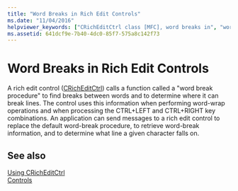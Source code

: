 ```yaml
---
title: "Word Breaks in Rich Edit Controls"
ms.date: "11/04/2016"
helpviewer_keywords: ["CRichEditCtrl class [MFC], word breaks in", "word breaks", "breaking words in CRichEditCtrl", "rich edit controls [MFC], word breaks in"]
ms.assetid: 641dcf9e-7b40-4dc0-85f7-575a8c142f73
---
```

# Word Breaks in Rich Edit Controls

A rich edit control ([CRichEditCtrl](../mfc/reference/cricheditctrl-class.md)) calls a function called a "word break procedure" to find breaks between words and to determine where it can break lines. The control uses this information when performing word-wrap operations and when processing the CTRL+LEFT and CTRL+RIGHT key combinations. An application can send messages to a rich edit control to replace the default word-break procedure, to retrieve word-break information, and to determine what line a given character falls on.

## See also

[Using CRichEditCtrl](../mfc/using-cricheditctrl.md)<br/>
[Controls](../mfc/controls-mfc.md)

